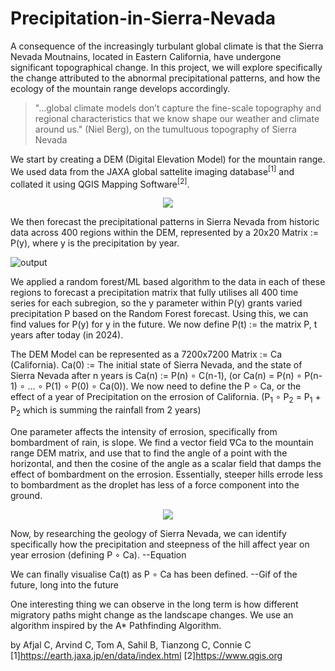 # Precipitation-in-Sierra-Nevada

A consequence of the increasingly turbulant global climate is that the Sierra Nevada Moutnains, located in Eastern California, have undergone significant topographical change. In this project, we will explore specifically the change attributed to the abnormal precipitational patterns, and how the ecology of the mountain range develops accordingly.
> "...global climate models don’t capture the fine-scale topography and regional characteristics that we know shape our weather and climate around us." (Niel Berg), on the tumultuous topography of Sierra Nevada

We start by creating a DEM (Digital Elevation Model) for the mountain range. We used data from the JAXA global sattelite imaging database<sup>[1]</sup> and collated it using QGIS Mapping Software<sup>[2]</sup>.

<p align="center">
  <img src="https://github.com/user-attachments/assets/fe508619-f97e-4a34-bd10-70871ee8eca9" />
</p>

We then forecast the precipitational patterns in Sierra Nevada from historic data across 400 regions within the DEM, represented by a 20x20 Matrix := P(y), where y is the precipitation by year. 

![output](https://github.com/user-attachments/assets/d05bb357-1cc3-45a8-919e-edbaf348fdc2)

We applied a random forest/ML based algorithm to the data in each of these regions to forecast a precipitation matrix that fully utilises all 400 time series for each subregion, so the y parameter within P(y) grants varied precipitation P based on the Random Forest forecast. Using this, we can find values for P(y) for y in the future. We now define P(t) := the matrix P, t years after today (in 2024).

The DEM Model can be represented as a 7200x7200 Matrix := Ca (California). Ca(0) := The initial state of Sierra Nevada, and the state of Sierra Nevada after n years is Ca(n) := P(n) ∘ C(n-1), (or Ca(n) = P(n) ∘ P(n-1) ∘ ... ∘ P(1) ∘ P(0) ∘ Ca(0)). We now need to define the P ∘ Ca, or the effect of a year of Precipitation on the errosion of California. (P<sub>1</sub> ∘ P<sub>2</sub> = P<sub>1</sub> + P<sub>2</sub> which is summing the rainfall from 2 years)

One parameter affects the intensity of errosion, specifically from bombardment of rain, is slope. We find a vector field ∇Ca to the mountain range DEM matrix, and use that to find the angle of a point with the horizontal, and then the cosine of the angle as a scalar field that damps the effect of bombardment on the errosion. Essentially, steeper hills errode less to bombardment as the droplet has less of a force component into the ground.

<p align="center">
  <img src="https://github.com/user-attachments/assets/2104dd34-6c93-4e2d-8d99-fda76790484b" />
</p>

Now, by researching the geology of Sierra Nevada, we can identify specifically how the precipitation and steepness of the hill affect year on year errosion (defining P ∘ Ca).
 --Equation

We can finally visualise Ca(t) as P ∘ Ca has been defined.
--Gif of the future, long into the future

One interesting thing we can observe in the long term is how different migratory paths might change as the landscape changes. We use an algorithm inspired by the A* Pathfinding Algorithm.

by Afjal C, Arvind C, Tom A, Sahil B, Tianzong C, Connie C
[1]https://earth.jaxa.jp/en/data/index.html
[2]https://www.qgis.org



